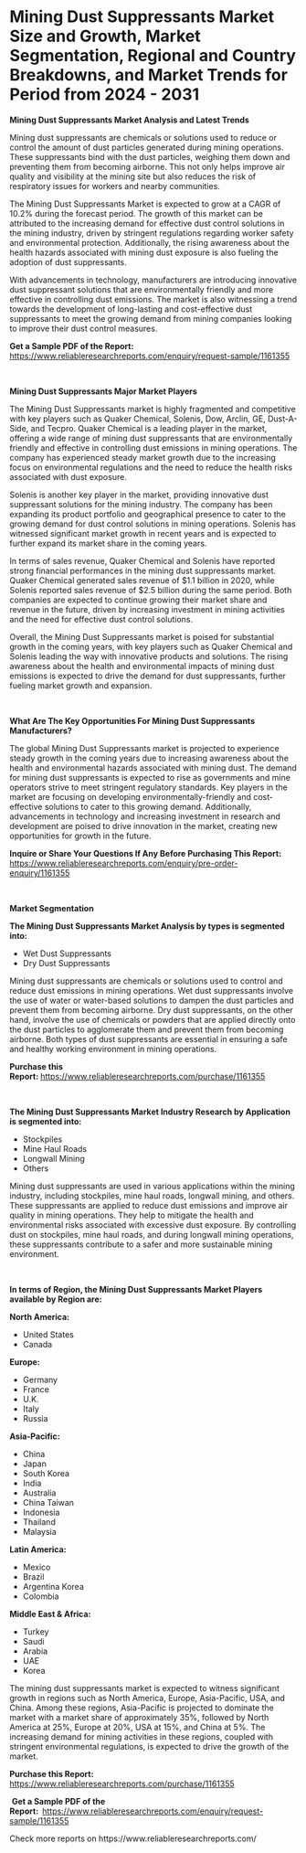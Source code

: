 <p><h1>Mining Dust Suppressants Market Size and Growth, Market Segmentation, Regional and Country Breakdowns, and Market Trends for Period from 2024 -  2031</h1></p><p><strong>Mining Dust Suppressants Market Analysis and Latest Trends</strong></p>
<p><p>Mining dust suppressants are chemicals or solutions used to reduce or control the amount of dust particles generated during mining operations. These suppressants bind with the dust particles, weighing them down and preventing them from becoming airborne. This not only helps improve air quality and visibility at the mining site but also reduces the risk of respiratory issues for workers and nearby communities.</p><p>The Mining Dust Suppressants Market is expected to grow at a CAGR of 10.2% during the forecast period. The growth of this market can be attributed to the increasing demand for effective dust control solutions in the mining industry, driven by stringent regulations regarding worker safety and environmental protection. Additionally, the rising awareness about the health hazards associated with mining dust exposure is also fueling the adoption of dust suppressants.</p><p>With advancements in technology, manufacturers are introducing innovative dust suppressant solutions that are environmentally friendly and more effective in controlling dust emissions. The market is also witnessing a trend towards the development of long-lasting and cost-effective dust suppressants to meet the growing demand from mining companies looking to improve their dust control measures.</p></p>
<p><strong>Get a Sample PDF of the Report:&nbsp;</strong> <a href="https://www.reliableresearchreports.com/enquiry/request-sample/1161355">https://www.reliableresearchreports.com/enquiry/request-sample/1161355</a></p>
<p>&nbsp;</p>
<p><strong>Mining Dust Suppressants Major Market Players</strong></p>
<p><p>The Mining Dust Suppressants market is highly fragmented and competitive with key players such as Quaker Chemical, Solenis, Dow, Arclin, GE, Dust-A-Side, and Tecpro. Quaker Chemical is a leading player in the market, offering a wide range of mining dust suppressants that are environmentally friendly and effective in controlling dust emissions in mining operations. The company has experienced steady market growth due to the increasing focus on environmental regulations and the need to reduce the health risks associated with dust exposure.</p><p>Solenis is another key player in the market, providing innovative dust suppressant solutions for the mining industry. The company has been expanding its product portfolio and geographical presence to cater to the growing demand for dust control solutions in mining operations. Solenis has witnessed significant market growth in recent years and is expected to further expand its market share in the coming years.</p><p>In terms of sales revenue, Quaker Chemical and Solenis have reported strong financial performances in the mining dust suppressants market. Quaker Chemical generated sales revenue of $1.1 billion in 2020, while Solenis reported sales revenue of $2.5 billion during the same period. Both companies are expected to continue growing their market share and revenue in the future, driven by increasing investment in mining activities and the need for effective dust control solutions.</p><p>Overall, the Mining Dust Suppressants market is poised for substantial growth in the coming years, with key players such as Quaker Chemical and Solenis leading the way with innovative products and solutions. The rising awareness about the health and environmental impacts of mining dust emissions is expected to drive the demand for dust suppressants, further fueling market growth and expansion.</p></p>
<p>&nbsp;</p>
<p><strong>What Are The Key Opportunities For Mining Dust Suppressants Manufacturers?</strong></p>
<p><p>The global Mining Dust Suppressants market is projected to experience steady growth in the coming years due to increasing awareness about the health and environmental hazards associated with mining dust. The demand for mining dust suppressants is expected to rise as governments and mine operators strive to meet stringent regulatory standards. Key players in the market are focusing on developing environmentally-friendly and cost-effective solutions to cater to this growing demand. Additionally, advancements in technology and increasing investment in research and development are poised to drive innovation in the market, creating new opportunities for growth in the future.</p></p>
<p><strong>Inquire or Share Your Questions If Any Before Purchasing This Report:</strong> <a href="https://www.reliableresearchreports.com/enquiry/pre-order-enquiry/1161355">https://www.reliableresearchreports.com/enquiry/pre-order-enquiry/1161355</a></p>
<p>&nbsp;</p>
<p><strong>Market Segmentation</strong></p>
<p><strong>The Mining Dust Suppressants Market Analysis by types is segmented into:</strong></p>
<p><ul><li>Wet Dust Suppressants</li><li>Dry Dust Suppressants</li></ul></p>
<p><p>Mining dust suppressants are chemicals or solutions used to control and reduce dust emissions in mining operations. Wet dust suppressants involve the use of water or water-based solutions to dampen the dust particles and prevent them from becoming airborne. Dry dust suppressants, on the other hand, involve the use of chemicals or powders that are applied directly onto the dust particles to agglomerate them and prevent them from becoming airborne. Both types of dust suppressants are essential in ensuring a safe and healthy working environment in mining operations.</p></p>
<p><strong>Purchase this Report:&nbsp;</strong><a href="https://www.reliableresearchreports.com/purchase/1161355">https://www.reliableresearchreports.com/purchase/1161355</a></p>
<p>&nbsp;</p>
<p><strong>The Mining Dust Suppressants Market Industry Research by Application is segmented into:</strong></p>
<p><ul><li>Stockpiles</li><li>Mine Haul Roads</li><li>Longwall Mining</li><li>Others</li></ul></p>
<p><p>Mining dust suppressants are used in various applications within the mining industry, including stockpiles, mine haul roads, longwall mining, and others. These suppressants are applied to reduce dust emissions and improve air quality in mining operations. They help to mitigate the health and environmental risks associated with excessive dust exposure. By controlling dust on stockpiles, mine haul roads, and during longwall mining operations, these suppressants contribute to a safer and more sustainable mining environment.</p></p>
<p>&nbsp;</p>
<p><strong>In terms of Region, the Mining Dust Suppressants Market Players available by Region are:</strong></p>
<p>
    <p> <strong> North America: </strong>
        <ul>
            <li>United States</li>
            <li>Canada</li>
        </ul>
        </p> 
    <p> <strong> Europe: </strong>
        <ul>
            <li>Germany</li>
            <li>France</li>
            <li>U.K.</li>
            <li>Italy</li>
            <li>Russia</li>
        </ul>
        </p> 
    <p> <strong> Asia-Pacific: </strong>
        <ul>
            <li>China</li>
            <li>Japan</li>
            <li>South Korea</li>
            <li>India</li>
            <li>Australia</li>
            <li>China Taiwan</li>
            <li>Indonesia</li>
            <li>Thailand</li>
            <li>Malaysia</li>
        </ul>
        </p> 
    <p> <strong> Latin America: </strong>
        <ul>
            <li>Mexico</li>
            <li>Brazil</li>
            <li>Argentina Korea</li>
            <li>Colombia</li>
        </ul>
        </p> 
    <p> <strong> Middle East & Africa: </strong>
        <ul>
            <li>Turkey</li>
            <li>Saudi</li>
            <li>Arabia</li>
            <li>UAE</li>
            <li>Korea</li>
        </ul>
    </p>
    </p>
<p><p>The mining dust suppressants market is expected to witness significant growth in regions such as North America, Europe, Asia-Pacific, USA, and China. Among these regions, Asia-Pacific is projected to dominate the market with a market share of approximately 35%, followed by North America at 25%, Europe at 20%, USA at 15%, and China at 5%. The increasing demand for mining activities in these regions, coupled with stringent environmental regulations, is expected to drive the growth of the market.</p></p>
<p><strong>Purchase this Report: </strong><a href="https://www.reliableresearchreports.com/purchase/1161355">https://www.reliableresearchreports.com/purchase/1161355</a></p>
<p>&nbsp;<strong>Get a Sample PDF of the Report:&nbsp;&nbsp;</strong><a href="https://www.reliableresearchreports.com/enquiry/request-sample/1161355">https://www.reliableresearchreports.com/enquiry/request-sample/1161355</a></p>
<p><strong></strong></p>
<p>Check more reports on https://www.reliableresearchreports.com/</p>